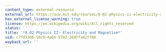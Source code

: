 ```yaml
---
content_type: external-resource
external_url: https://ocw.mit.edu/courses/8-02-physics-ii-electricity-and-magnetism-spring-2019/
has_external_license_warning: true
license: https://en.wikipedia.org/wiki/All_rights_reserved
status: ''
title: '*8.02 Physics II: Electricity and Magnetism*'
uid: c7fd33d6-56c8-4a6b-9702-2697fa42ff80
wayback_url: ''
---
```

